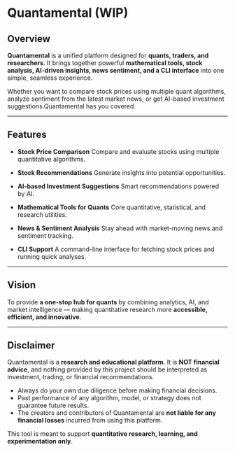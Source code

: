 # Quantamental (WIP)

## Overview

**Quantamental** is a unified platform designed for **quants, traders, and researchers**.
It brings together powerful **mathematical tools, stock analysis, AI-driven insights, news sentiment, and a CLI interface** into one simple, seamless experience.

Whether you want to compare stock prices using multiple quant algorithms, analyze sentiment from the latest market news, or get AI-based investment suggestions.Quantamental has you covered.

---

## Features

* **Stock Price Comparison**
  Compare and evaluate stocks using multiple quantitative algorithms.

* **Stock Recommendations**
  Generate insights into potential opportunities.

* **AI-based Investment Suggestions**
  Smart recommendations powered by AI.

* **Mathematical Tools for Quants**
  Core quantitative, statistical, and research utilities.

* **News & Sentiment Analysis**
  Stay ahead with market-moving news and sentiment tracking.

* **CLI Support**
  A command-line interface for fetching stock prices and running quick analyses.

---

## Vision

To provide **a one-stop hub for quants** by combining analytics, AI, and market intelligence — making quantitative research more **accessible, efficient, and innovative**.

---
## Disclaimer

Quantamental is a **research and educational platform**.
It is **NOT financial advice**, and nothing provided by this project should be interpreted as investment, trading, or financial recommendations.

* Always do your own due diligence before making financial decisions.
* Past performance of any algorithm, model, or strategy does not guarantee future results.
* The creators and contributors of Quantamental are **not liable for any financial losses** incurred from using this platform.

This tool is meant to support **quantitative research, learning, and experimentation only**.